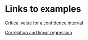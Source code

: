 # Links to examples

[Critical value for a confidence interval](https://r.foi.hr/content/18c5bc4c-094d-49eb-af1c-fa70687399b0)

[Correlation and linear regression](https://r.foi.hr/content/a742d9f1-429d-4dd0-9f9e-c9b70867674b)